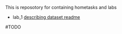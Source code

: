 This is reposotory for containing hometasks and labs

- lab_1 [describing dataset readme](./lab_1/README.md)

#TODO
